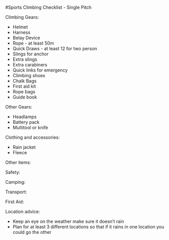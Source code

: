 #Sports Climbing Checklist - Single Pitch


Climbing Gears: 

- Helmet
- Harness
- Belay Device 
- Rope - at least 50m 
- Quick Draws - at least 12 for two person
- Slings for anchor 
- Extra slings 
- Extra carabiners 
- Quick links for emergency 
- Climbing shoes
- Chalk Bags
- First aid kit
- Rope bags 
- Guide book

Other Gears:
- Headlamps 
- Battery pack 
- Multitool or knife 

Clothing and accessories: 
- Rain jacket
- Fleece

Other items: 


Safety: 


Camping:


Transport: 


First Aid:


Location advice: 

- Keep an eye on the weather make sure it doesn’t rain 
- Plan for at least 3 different locations so that if it rains in one location you could go the other  


